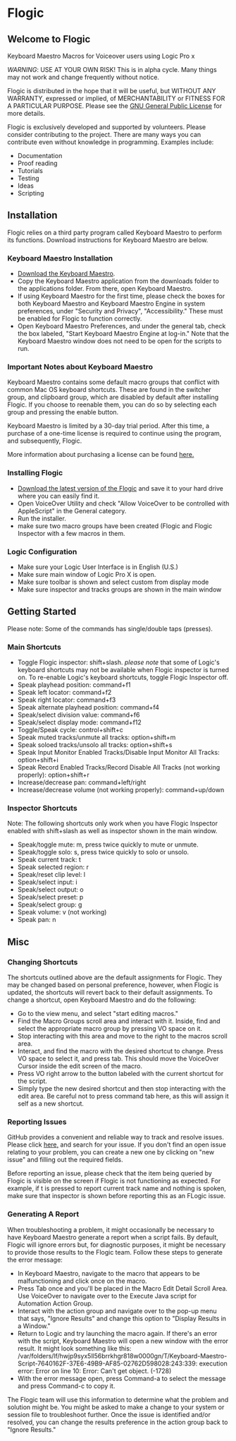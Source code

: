 # Flogic
## Welcome to Flogic
Keyboard Maestro Macros for Voiceover users using Logic Pro x

*WARNING*: USE AT YOUR OWN RISK! This is in alpha cycle. Many things may not work and change frequently without notice.

Flogic is distributed in the hope that it will be useful, but WITHOUT ANY WARRANTY, expressed or implied, of MERCHANTABILITY or FITNESS FOR A PARTICULAR PURPOSE. Please see the [GNU General Public License](http://www.gnu.org/licenses/) for more details.

Flogic is exclusively developed and supported by volunteers. Please consider contributing to the project. There are many ways you can contribute even without knowledge in programming. Examples include:
* Documentation
* Proof reading
* Tutorials
* Testing
* Ideas
* Scripting

## Installation
Flogic relies on a third party program called Keyboard Maestro to perform its functions. Download instructions for Keyboard Maestro are below.

### Keyboard Maestro Installation
* [Download the Keyboard Maestro](https://www.keyboardmaestro.com/).
* Copy the Keyboard Maestro application from the downloads folder to the applications folder. From there, open Keyboard Maestro.
* If using Keyboard Maestro for the first time, please check the boxes for both Keyboard Maestro and Keyboard Maestro Engine in system preferences, under "Security and Privacy", "Accessibility." These must be enabled for Flogic to function correctly.
* Open Keyboard Maestro Preferences, and under the general tab, check the box labeled, "Start Keyboard Maestro Engine at log-in." Note that the Keyboard Maestro window does not need to be open for the scripts to run.

### Important Notes about Keyboard Maestro
Keyboard Maestro contains some default macro groups that conflict with common Mac OS keyboard shortcuts. These are found in the switcher group, and clipboard group, which are disabled by default after installing Flogic. If you choose to reenable them, you can do so by selecting each group and pressing the enable button.

Keyboard Maestro is limited by a 30-day trial period. After this time, a purchase of a one-time license is required to continue using the program, and subsequently, Flogic.

More information about purchasing a license can be found [here.](https://wiki.keyboardmaestro.com/manual/Purchase)

### Installing Flogic
* [Download the latest version of the Flogic](https://codeload.github.com/chigkim/Flogic/zip/master) and save it to your hard drive where you can easily find it.
* Open VoiceOver Utility and check "Allow VoiceOver to be controlled with AppleScript" in the General category.
* Run the installer.
* make sure two macro groups have been created (Flogic and Flogic Inspector with a few macros in them.

### Logic Configuration
* Make sure your Logic User Interface is in English (U.S.)
* Make sure main window of Logic Pro X is open.
* Make sure toolbar is shown and select custom from display mode
* Make sure inspector and tracks groups are shown in the main window

## Getting Started
Please note: Some of the commands has single/double taps (presses).

### Main Shortcuts
* Toggle Flogic inspector: shift+slash. *please note* that some of Logic's keyboard shortcuts may not be available when Flogic inspector is turned on. To re-enable Logic's keyboard shortcuts, toggle Flogic Inspector off.
* Speak playhead position: command+f1
* Speak left locator: command+f2
* Speak right locator: command+f3
* Speak alternate playhead position: command+f4
* Speak/select division value: command+f6
* Speak/select display mode: command+f12
* Toggle/Speak cycle: control+shift+c
* Speak muted tracks/unmute all tracks: option+shift+m
* Speak soloed tracks/unsolo all tracks: option+shift+s
* Speak Input Monitor Enabled Tracks/Disable Input Monitor All Tracks: option+shift+i
* Speak Record Enabled Tracks/Record Disable All Tracks (not working properly): option+shift+r
* Increase/decrease pan: command+left/right
* Increase/decrease volume (not working properly): command+up/down

### Inspector Shortcuts
Note: The following shortcuts only work when you have Flogic Inspector enabled with shift+slash as well as inspector shown in the main window.

* Speak/toggle mute: m, press twice quickly to mute or unmute.
* Speak/toggle solo: s, press twice quickly to solo or unsolo.
* Speak current track: t
* Speak selected region: r
* Speak/reset clip level: l
* Speak/select input: i
* Speak/select output: o
* Speak/select preset: p
* Speak/select group: g
* Speak volume: v (not working)
* Speak pan: n

## Misc

### Changing Shortcuts
The shortcuts outlined above are the default assignments for Flogic. They may be changed based on personal preference, however, when Flogic is updated, the shortcuts will revert back to their default assignments. To  change a shortcut, open Keyboard Maestro and do the following:

* Go to the view menu, and select "start editing macros."
* Find the Macro Groups scroll area and interact with it. Inside, find and select the appropriate macro group by pressing VO space on it.
* Stop interacting with this area and move to the right to the macros scroll area.
* Interact, and find the macro with the desired shortcut  to change. Press VO space to select it, and press tab. This should move the VoiceOver Cursor  inside the edit screen of the macro.
* Press VO right arrow to the  button labeled with the current shortcut for the script.
* Simply type the new desired shortcut and then stop interacting with the edit area. Be careful not to press command tab here, as this will assign it self as a new shortcut.

### Reporting Issues
GitHub provides a convenient and reliable way to track and resolve issues. Please click [here,](https://github.com/chigkim/flogic/issues) and search for your issue. If you don't find an open issue relating to your problem, you can create a new one by clicking on "new issue" and filling out the required fields.

Before reporting an issue, please check that the item being queried by Flogic is visible on the screen if Flogic is not functioning as expected. For example, if t is pressed to report current track name and nothing is spoken, make sure that inspector is shown before reporting this as an FLogic issue.

### Generating A Report
When troubleshooting a problem, it might occasionally be necessary to have Keyboard Maestro generate a report when a script fails. By default, Flogic will ignore errors but, for diagnostic purposes, it might be necessary to provide those results to the Flogic team. Follow these steps to generate the error message:

* In Keyboard Maestro, navigate to the macro that appears to be malfunctioning and click once on the macro.
* Press Tab once and you'll be placed in the Macro Edit Detail Scroll Area. Use VoiceOver to navigate over to the Execute Java script for Automation Action Group.
* Interact with the action group and navigate over to the pop-up menu that says, "Ignore Results" and change this option to "Display Results in a Window."
* Return to Logic and try launching the macro again. If there's an error with the script, Keyboard Maestro will open a new window with the error result. It might look something like this:  
/var/folders/lf/hwjp9syx5ll56brrkhgr818w0000gn/T/Keyboard-Maestro-Script-7640162F-37E6-49B9-AF85-02762D598028:243:339: execution error: Error on line 10: Error: Can't get object. (-1728)
* With the error message open, press Command-a to select the message and press Command-c to copy it. 

The Flogic team will use this information to determine what the problem and solution might be. You might be asked to make a change to your system or session file to troubleshoot further. Once the issue is identified and/or resolved, you can change the results preference in the action group back to "Ignore Results."
